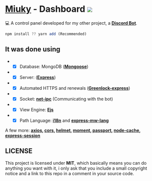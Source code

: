 # [Miuky](https://discord.com/oauth2/authorize?scope=bot+applications.commands&permissions=1945627743&client_id=692069740989907075) - Dashboard ![](https://img.shields.io/badge/✖️_DISCONTINUED-red?style=flat-square&logoColor=black')

💻 A control panel developed for my other project, a <strong>[Discord Bot](https://discord.com/oauth2/authorize?scope=bot+applications.commands&permissions=1945627743&client_id=692069740989907075)</strong>.
```js
npm install ?? yarn add (Recommended)
```

## It was done using
 - - [x] Database: MongoDB (<strong>[Mongoose](https://www.npmjs.com/package/mongoose)</strong>)
 - - [x] Server: (<strong>[Express](https://www.npmjs.com/package/express)</strong>)
 - - [x] Automated HTTPS and renewals (<strong>[Greenlock-express](https://www.npmjs.com/package/greenlock-express)</strong>)
 - - [x] Socket: <strong>[net-ipc](https://www.npmjs.com/package/net-ipc)</strong> (Communicating with the bot) 
 - - [x] View Engine: <strong>[Ejs](https://www.npmjs.com/package/ejs)</strong>
 - - [x] Path Language: <strong>[i18n](https://www.npmjs.com/package/i18n)</strong> and <strong>[express-mw-lang](https://www.npmjs.com/package/express-mw-lang)</strong>

A few more:  <strong>[axios](https://www.npmjs.com/package/axios), [cors](https://www.npmjs.com/package/cors), [helmet](https://www.npmjs.com/package/helmet), [moment](https://www.npmjs.com/package/moment), [passport](https://www.npmjs.com/package/passport), [node-cache](https://www.npmjs.com/package/node-cache), [express-session](https://www.npmjs.com/package/express-session)</strong>
 
 
## LICENSE

This project is licensed under <strong>MIT</strong>, which basically means you can do anything you want with it, i only ask that you include a small copyright notice and a link to this repo in a comment in your source code.
